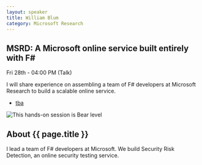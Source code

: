 ```yaml
---
layout: speaker
title: William Blum
category: Microsoft Research
---
```


<div class="row">
    <div class="col-md-6">
        <div class="speaker-talk">
            <div class="section-head">
                <h2 class="header-title">MSRD: A Microsoft online service built entirely with F#</h2>
                    <p class="header-desc">Fri 28th - 04:00 PM (Talk)</p>
            </div>
            <div>
                <p>
                    I will share experience on assembling a team of F# developers at Microsoft Research to build a scalable online service.
                </p>
            </div>
            <div>
                <div class="speaker-tag">
                    <ul class="tag">
                        <li><a href="#">tba</a></li>
                    </ul>
                </div>
                <div class="talk-level">
                    <img src="{{ site.baseurl }}public/assets/animals/bear.png" alt="This hands-on session is Bear level" />
                </div>	
            </div>
        </div>
    </div>
</div><!-- /.row -->
<div class="row">
    <div class="col-md-12">
        <div class="speaker-about">
            <div class="section-head">
                <h2 class="header-title">About {{ page.title }}</h2>
                <p class="header-desc">
                </p>					
            </div>
            <div class="row">
                <div class="col-md-2">
                </div>
                <div class="col-md-10">
                    <p>
                        I lead a team of F# developers at Microsoft. We build Security Risk Detection, an online security testing service.
                    </p>
                </div>
            </div>       
        </div>
    </div>
</div>